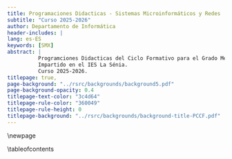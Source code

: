 ```yaml
---
title: Programaciones Didacticas - Sistemas Microinformáticos y Redes
subtitle: "Curso 2025-2026"
author: Departamento de Informática
header-includes: |
lang: es-ES
keywords: [SMX]
abstract: |
          Programciones Didacticas del Ciclo Formativo para el Grado Medio de Sistemas Microinformáticos y Redes 
          Impartido en el IES La Sénia.
          Curso 2025-2026.
titlepage: true,
page-background: "../rsrc/backgrounds/background5.pdf"
page-background-opacity: 0.4
titlepage-text-color: "3c4d64"
titlepage-rule-color: "360049"
titlepage-rule-height: 0
titlepage-background: "../rsrc/backgrounds/background-title-PCCF.pdf"
---
```


\newpage

\tableofcontents

